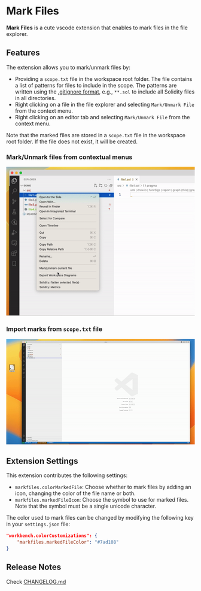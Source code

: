 # Mark Files

**Mark Files** is a cute vscode extension that enables to mark files in the file explorer.

## Features

The extension allows you to mark/unmark files by:

- Providing a `scope.txt` file in the workspace root folder. The file contains a list of patterns for files to include in the scope. The patterns are written using the [.gitignore format](https://git-scm.com/docs/gitignore#_pattern_format), e.g., `**.sol` to include all Solidity files in all directories.
- Right clicking on a file in the file explorer and selecting `Mark/Unmark File` from the context menu.
- Right clicking on an editor tab and selecting `Mark/Unmark File` from the context menu.

Note that the marked files are stored in a `scope.txt` file in the workspace root folder. If the file does not exist, it will be created.

### Mark/Unmark files from contextual menus

![Mark/Unmark files](images/markfile.gif)

### Import marks from `scope.txt` file

![Mark files from scope file](images/scope.gif)

## Extension Settings

This extension contributes the following settings:

- `markfiles.colorMarkedFile`: Choose whether to mark files by adding an icon, changing the color of the file name or both.
- `markfiles.markedFileIcon`: Choose the symbol to use for marked files. Note that the symbol must be a single unicode character.

The color used to mark files can be changed by modifying the following key in your `settings.json` file:

```json
"workbench.colorCustomizations": {
    "markfiles.markedFileColor": "#7ad108"
}
```

## Release Notes

Check [CHANGELOG.md](CHANGELOG.md)
